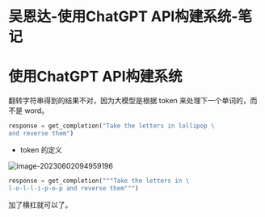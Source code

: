 # 吴恩达-使用ChatGPT API构建系统-笔记




# 使用ChatGPT API构建系统





翻转字符串得到的结果不对，因为大模型是根据 token 来处理下一个单词的，而不是 word。

```python
response = get_completion("Take the letters in lollipop \
and reverse them")
```

* token 的定义

![image-20230602094959196](https://zhuyaguang-1308110266.cos.ap-shanghai.myqcloud.com/img/image-20230602094959196.png)



```python
response = get_completion("""Take the letters in \
l-o-l-l-i-p-o-p and reverse them""")
```

加了横杠就可以了。

